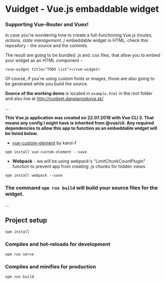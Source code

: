 # Vuidget -  Vue.js embaddable widget
### Supporting Vue-Router and Vuex!

In case you're wondering how to create a full-functioning Vue.js *(routes, actions, state management..)* embeddable widget in HTML, check this repository - the source and the commits.

The result are going to be bundled .js and .css files, that allow you to embed your widget as an HTML component -

`<vue-widget title="TODO list"></vue-widget>`

Of course, if you're using custom fonts or images, those are also going to be generated while you build the source.

**Source of the working demo** is located in `example.html` in the root folder and also live at
http://vuidget.danajanoskova.sk/

...

**This Vue.js application was created on 22.07.2018 with Vue CLI 3. That means any config I might have is inherited from @vue/cli. Any required dependencies to allow this app to function as an embeddable widget will be listed below.**

* [vue-custom-element](https://github.com/karol-f/vue-custom-element) by karol-f

```
npm install vue-custom-element --save
```
* **Webpack** - we will be using webpack's "LimitChunkCountPlugin" function to prevent app from creating .js chunks for hidden views
```
npm install webpack --save
```

### The command `npm run build` will build your source files for the widget.

...

## Project setup
```
npm install
```

### Compiles and hot-reloads for development
```
npm run serve
```

### Compiles and minifies for production
```
npm run build
```


